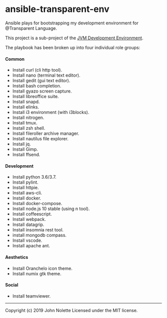 # ansible-transparent-env

Ansible plays for bootstrapping my development environment for @Transparent Language.

This project is a sub-project of the [JVM Development Environment](https://github.com/neetVeritas/jvm-development-environment).

The playbook has been broken up into four individual role groups:

#### Common

* Install curl (cli http tool).
* Install nano (terminal text editor).
* Install gedit (gui text editor).
* Install bash completion.
* Install gyazo screen capture.
* Install libreoffice suite.
* Install snapd.
* Install elinks.
* Install i3 environment (with i3blocks).
* Install nitrogen.
* Install tmux.
* Install zsh shell.
* Install fileroller archive manager.
* Install nautilus file explorer.
* Install jq.
* Install Gimp.
* Install ffsend.

#### Development

* Install python 3.6/3.7.
* Install pylint.
* Install httpie.
* Install aws-cli.
* Install docker.
* Install docker-compose.
* Install node.js 10 stable (using n tool).
* Install coffeescript.
* Install webpack.
* Install datagrip.
* Install insomnia rest tool.
* install mongodb compass.
* Install vscode.
* Install apache ant.

#### Aesthetics

* Install Oranchelo icon theme.
* Install numix gtk theme.

#### Social

* Install teamviewer.

---

Copyright (c) 2019 John Nolette Licensed under the MIT license.
